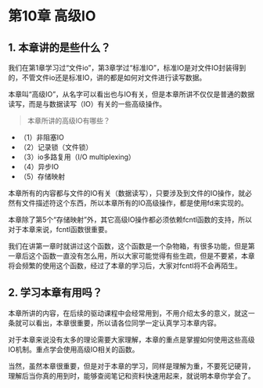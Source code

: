 # 第10章 高级IO

## 1. 本章讲的是些什么？

我们在第1章学习过“文件io”，第3章学过“标准IO”，标准IO是对文件IO封装得到的，不管文件io还是标准IO，讲的都是如何对文件进行读写数据。

本章叫“高级IO”，从名字可以看出也与IO有关，但是本章所讲不仅仅是普通的数据读写，而是与数据读写（IO）有关的一些高级操作。

> 本章所讲的高级IO有哪些？

+ （1）非阻塞IO
+ （2）记录锁（文件锁）
+ （3）io多路复用（I/O multiplexing）
+ （4）异步IO
+ （5）存储映射

本章所有的内容都与文件的IO有关（数据读写），只要涉及到文件的IO操作，就必然有文件描述符这个东西，所以本章所有的IO高级操作，都是使用fd来实现的。

本章除了第5个“存储映射”外，其它高级IO操作都必须依赖fcntl函数的支持，所以对于本章来说，fcntl函数很重要。

我们在讲第一章时就讲过这个函数，这个函数是一个杂物箱，有很多功能，但是第一章后这个函数一直没有怎么用，所以大家可能觉得有些生疏，但是不要紧，本章将会频繁的使用这个函数，经过了本章的学习后，大家对fcntl将不会再陌生。

## 2. 学习本章有用吗？

本章所讲的内容，在后续的驱动课程中会经常用到，不用介绍太多的意义，就这一条就可以看出，本章很重要，所以请各位同学一定认真学习本章内容。

对于本章来说没有太多的理论需要大家理解，本章的重点是掌握如何使用这些高级IO机制。重点学会使用高级IO相关的函数。

当然，虽然本章很重要，但是对于本章的学习，同样是理解为重，不要死记硬背，理解后当你真的用到时，能够查阅笔记和资料快速用起来，就说明本章你学会了。